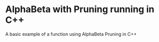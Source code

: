 AlphaBeta with Pruning running in C++
===
A basic example of a function using AlphaBeta Pruning in C++